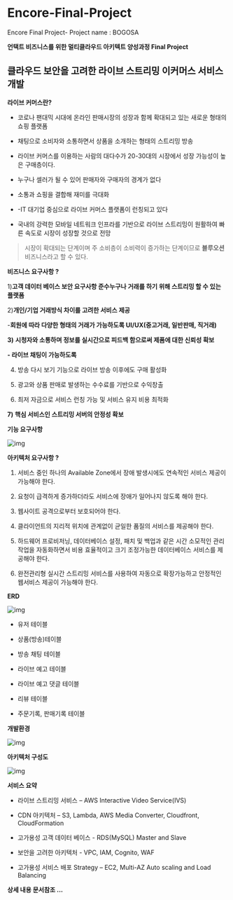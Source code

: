# Encore-Final-Project
Encore Final Project- Project name : BOGOSA

**언택트 비즈니스를 위한 멀티클라우드 아키텍트 양성과정 Final Project**



## **클라우드 보안을 고려한 라이브 스트리밍 이커머스 서비스 개발**

**라이브 커머스란?**

- 코로나 팬대믹 시대에 온라인 판매시장의 성장과 함께 확대되고 있는 새로운 형태의 쇼핑 플랫폼

- 채팅으로 소비자와 소통하면서 상품을 소개하는 형태의 스트리밍 방송

- 라이브 커머스를 이용하는 사람의 대다수가 20-30대의 시장에서 성장 가능성이 높은 구매층이다.

- 누구나 셀러가 될 수 있어 판매자와 구매자의 경계가 없다

- 소통과 쇼핑을 결합해 재미를 극대화
- -IT 대기업 중심으로 라이브 커머스 플랫폼이 런칭되고 있다
- 국내의 강력한 모바일 네트워크 인프라를 기반으로 라이브 스트리밍이 원활하여 빠른 속도로 시장이 성장할 것으로 전망 

> 시장이 확대되는 단계이며 주 소비층이 소비력이 증가하는 단계이므로 **블루오션** 비즈니스라고 할 수 있다.



**비즈니스 요구사항 ?** 

1)**고객 데이터 베이스 보안 요구사항 준수누구나 거래를 하기 위해 스트리밍 할 수 있는 플랫폼**

2)**개인/기업 거래방식 차이를 고려한 서비스 제공**

-**회원에 따라 다양한 형태의 거래가 가능하도록 UI/UX(중고거래, 일반판매, 직거래)**

**3)**   **시청자와 소통하며 정보를 실시간으로 피드백 함으로써 제품에 대한 신뢰성 확보**

  **- 라이브 채팅이 가능하도록** 

4)   방송 다시 보기 기능으로 라이브 방송 이후에도 구매 활성화 

5)   광고와 상품 판매로 발생하는 수수료를 기반으로 수익창출

6)   최저 자금으로 서비스 런칭 가능 및 서비스 유지 비용 최적화

**7)**   **핵심 서비스인 스트리밍 서버의 안정성 확보**



**기능 요구사항**

![img](https://lh5.googleusercontent.com/zWPOKbq-OrDYY5qrODnaAG_IeiXw3I94dQgcd3XlVzGXXXFck_WtWg3d016Zzuwxs9QK0iPcOUwxp3Jq3qg0WgAaB-RAhUKk5cKO-Ejrb4NuMsHUCUs30UaRAbgC0VLS)

**아키텍처 요구사항 ?**

1) 서비스 중인 하나의 Available Zone에서 장애 발생시에도 연속적인 서비스 제공이 가능해야 한다.

2) 요청이 급격하게 증가하더라도 서비스에 장애가 일어나지 않도록 해야 한다.

3) 웹사이트 공격으로부터 보호되어야 한다.

4) 클라이언트의 지리적 위치에 관계없이 균일한 품질의 서비스를 제공해야 한다.

5) 하드웨어 프로비저닝, 데이터베이스 설정, 패치 및 백업과 같은 시간 소모적인 관리 작업을 자동화하면서 비용 효율적이고 크기 조정가능한 데이터베이스 서비스를 제공해야 한다.

6) 완전관리형 실시간 스트리밍 서비스를 사용하여 자동으로 확장가능하고 안정적인 웹서비스 제공이 가능해야 한다.



**ERD**

![img](https://lh3.googleusercontent.com/5ZymSMWtvWevo3WIs4b_rNrocrd1bCvK9rfOZa0u9pS3L6pRUijhKu1ooiBp7VfV_ysIvqqJKjeDHRAv8EuaHISjl6JMluzpEvKO2p-eKKkqghUOPcjt-P-VxSBP2rl_4ehoNxI)

- 유저 테이블

- 상품(방송)테이블

- 방송 채팅 테이블

- 라이브 예고 테이블

- 라이브 예고 댓글 테이블

- 리뷰 테이블

- 주문기록, 판매기록 테이블



**개발환경**

![img](https://lh4.googleusercontent.com/tuS6msD-zSWqKfEJTb9SdnEIK9MHzV8K-5v2Zn_kymygFhFAEt6LnHrl2o5Ret-b9kuQPnklKxGPB89GqGHa83b9a3kHRazcQwBJqiyJQXyUzVsKjnRyFwr6MciUgUOI)



**아키텍처 구성도**

![img](https://lh5.googleusercontent.com/0Zw3DjO94h1GtUtQNgeI3rCnLKwI6PKudyUpiMwEe59hjS45eJCMxOQGESoYEgqX8uKR-vV61eFdQOikeqsFJxzU81VO2UOFhVcqb1WmPzp2V1WH9Kq26_kkopefT-Jm4CyUW4c)



**서비스 요약**

- 라이브 스트리밍 서비스 – AWS Interactive Video Service(IVS)

- CDN 아키텍처 – S3, Lambda, AWS Media Converter, Cloudfront, CloudFormation

- 고가용성 고객 데이터 베이스 - RDS(MySQL) Master and Slave

- 보안을 고려한 아키텍처 - VPC, IAM, Cognito, WAF

- 고가용성 서비스 배포 Strategy – EC2, Multi-AZ Auto scaling and Load Balancing



**상세 내용 문서참조 ...**

